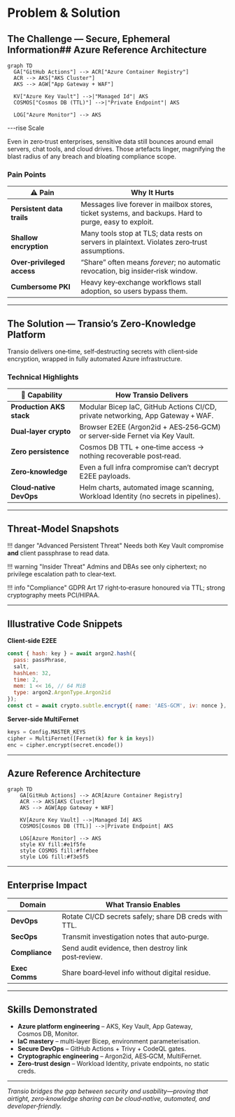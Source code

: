 # Problem & Solution

## The Challenge — Secure, Ephemeral Information## Azure Reference Architecture

```mermaid
graph TD
  GA["GitHub Actions"] --> ACR["Azure Container Registry"]
  ACR --> AKS["AKS Cluster"]
  AKS --> AGW["App Gateway + WAF"]

  KV["Azure Key Vault"] -->|"Managed Id"| AKS
  COSMOS["Cosmos DB (TTL)"] -->|"Private Endpoint"| AKS

  LOG["Azure Monitor"] --> AKS
```

---rise Scale

Even in zero‑trust enterprises, sensitive data still bounces around email servers, chat tools, and cloud drives.  Those artefacts linger, magnifying the blast radius of any breach and bloating compliance scope.

### Pain Points

| ⚠️ Pain                    | Why It Hurts                                                                                           |
| -------------------------- | ------------------------------------------------------------------------------------------------------ |
| **Persistent data trails** | Messages live forever in mailbox stores, ticket systems, and backups.  Hard to purge, easy to exploit. |
| **Shallow encryption**     | Many tools stop at TLS; data rests on servers in plaintext.  Violates zero‑trust assumptions.          |
| **Over‑privileged access** | “Share” often means *forever*; no automatic revocation, big insider‑risk window.                       |
| **Cumbersome PKI**         | Heavy key‑exchange workflows stall adoption, so users bypass them.                                     |

---

## The Solution — Transio’s Zero‑Knowledge Platform

Transio delivers one‑time, self‑destructing secrets with client‑side encryption, wrapped in fully automated Azure infrastructure.

### Technical Highlights

| 🚀 Capability            | How Transio Delivers                                                                |
| ------------------------ | ----------------------------------------------------------------------------------- |
| **Production AKS stack** | Modular Bicep IaC, GitHub Actions CI/CD, private networking, App Gateway + WAF.     |
| **Dual‑layer crypto**    | Browser E2EE (Argon2id + AES‑256‑GCM) or server‑side Fernet via Key Vault.          |
| **Zero persistence**     | Cosmos DB TTL + one‑time access → nothing recoverable post‑read.                    |
| **Zero‑knowledge**       | Even a full infra compromise can’t decrypt E2EE payloads.                           |
| **Cloud‑native DevOps**  | Helm charts, automated image scanning, Workload Identity (no secrets in pipelines). |

---

## Threat‑Model Snapshots

!!! danger "Advanced Persistent Threat"
Needs both Key Vault compromise **and** client passphrase to read data.

!!! warning "Insider Threat"
Admins and DBAs see only ciphertext; no privilege escalation path to clear‑text.

!!! info "Compliance"
GDPR Art 17 right‑to‑erasure honoured via TTL; strong cryptography meets PCI/HIPAA.

---

## Illustrative Code Snippets

**Client‑side E2EE**

```javascript
const { hash: key } = await argon2.hash({
  pass: passPhrase,
  salt,
  hashLen: 32,
  time: 2,
  mem: 1 << 16, // 64 MiB
  type: argon2.ArgonType.Argon2id
});
const ct = await crypto.subtle.encrypt({ name: 'AES-GCM', iv: nonce }, key, text);
```

**Server‑side MultiFernet**

```python
keys = Config.MASTER_KEYS
cipher = MultiFernet([Fernet(k) for k in keys])
enc = cipher.encrypt(secret.encode())
```

---

## Azure Reference Architecture

```mermaid
graph TD
    GA[GitHub Actions] --> ACR[Azure Container Registry]
    ACR --> AKS[AKS Cluster]
    AKS --> AGW[App Gateway + WAF]

    KV[Azure Key Vault] -->|Managed Id| AKS
    COSMOS[Cosmos DB (TTL)] -->|Private Endpoint| AKS

    LOG[Azure Monitor] --> AKS
    style KV fill:#e1f5fe
    style COSMOS fill:#ffebee
    style LOG fill:#f3e5f5
```

---

## Enterprise Impact

| Domain         | What Transio Enables                                  |
| -------------- | ----------------------------------------------------- |
| **DevOps**     | Rotate CI/CD secrets safely; share DB creds with TTL. |
| **SecOps**     | Transmit investigation notes that auto‑purge.         |
| **Compliance** | Send audit evidence, then destroy link post‑review.   |
| **Exec Comms** | Share board‑level info without digital residue.       |

---

## Skills Demonstrated

* **Azure platform engineering** – AKS, Key Vault, App Gateway, Cosmos DB, Monitor.
* **IaC mastery** – multi‑layer Bicep, environment parameterisation.
* **Secure DevOps** – GitHub Actions + Trivy + CodeQL gates.
* **Cryptographic engineering** – Argon2id, AES‑GCM, MultiFernet.
* **Zero‑trust design** – Workload Identity, private endpoints, no static creds.

---

*Transio bridges the gap between security and usability—proving that airtight, zero‑knowledge sharing can be cloud‑native, automated, and developer‑friendly.*